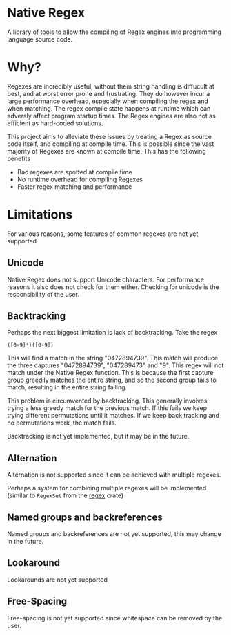 # Native Regex

A library of tools to allow the compiling of Regex engines into programming language source code.

# Why?

Regexes are incredibly useful, without them string handling is diffucult at best, and at worst error prone and frustrating.
They do however incur a large performance overhead, especially when compiling the regex and when matching. 
The regex compile state happens at runtime which can adversly affect program startup times. 
The Regex engines are also not as efficient as hard-coded solutions. 

This project aims to alleviate these issues by treating a Regex as source code itself, and compiling at compile time.
This is possible since the vast majority of Regexes are known at compile time.
This has the following benefits

- Bad regexes are spotted at compile time
- No runtime overhead for compiling Regexes
- Faster regex matching and performance


# Limitations

For various reasons, some features of common regexes are not yet supported

## Unicode

Native Regex does not support Unicode characters. For performance reasons it also does not check for them either. 
Checking for unicode is the responsibility of the user.

## Backtracking

Perhaps the next biggest limitation is lack of backtracking. Take the regex 

```regexp
([0-9]*)([0-9])
```

This will find a match in the string "0472894739". This match will produce the three captures "0472894739", "047289473" and "9".
This regex will not match under the Native Regex function. This is because the first capture group greedily matches the entire string, and so the second group fails to match, resulting in the entire string failing.

This problem is circumvented by backtracking. This generally involves trying a less greedy match for the previous match.
If this fails we keep trying different permutations until it matches. If we keep back tracking and no permutations work, the match fails.

Backtracking is not yet implemented, but it may be in the future.

## Alternation

Alternation is not supported since it can be achieved with multiple regexes.

Perhaps a system for combining multiple regexes will be implemented (similar to `RegexSet` from the [regex](https://github.com/rust-lang/regex) crate)

## Named groups and backreferences

Named groups and backreferences are not yet supported, this may change in the future.

## Lookaround

Lookarounds are not yet supported

## Free-Spacing

Free-spacing is not yet supported since whitespace can be removed by the user.
